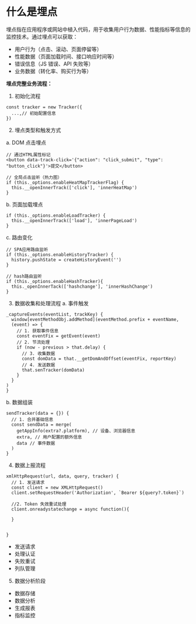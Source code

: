 # 什么是埋点

埋点指在应用程序或网站中植入代码，用于收集用户行为数据、性能指标等信息的监控技术。通过埋点可以获取：

- 用户行为（点击、滚动、页面停留等）
- 性能数据（页面加载时间、接口响应时间等）
- 错误信息（JS 错误、API 失败等）
- 业务数据（转化率、购买行为等）

**埋点完整业务流程：**

1. 初始化流程

```
const tracker = new Tracker({
  ...,// 初始配置信息
})
```

2. 埋点类型和触发方式

a. DOM 点击埋点

```
// 通过HTML属性标记
<button data-track-click='{"action": "click_submit", "type": "button_click"}'>提交</button>

// 全局点击监听（热力图）
if (this._options.enableHeatMapTrackerFlag) {
  this.__openInnerTrack(['click'], 'innerHeatMap')
}
```

b. 页面加载埋点

```
if (this._options.enableLoadTracker) {
  this.__openInnerTrack(['load'], 'innerPageLoad')
}
```

c. 路由变化

```
// SPA应用路由监听
if (this._options.enableHistoryTracker) {
  history.pushState = createHistoryEvent('')
}

// hash路由监听
if (this._options.enableHashTracker){
  this._openInnerTack(['hashchange'], 'innerHashChange')
}
```

3. 数据收集和处理流程
   a. 事件触发

```
_captureEvents(eventList, trackKey) {
  window[eventMethodObj.addMethod](eventMethod.prefix + eventName,
  (event) => {
    // 1. 获取事件信息
    const eventFix = getEvent(event)
    // 2. 节流处理
    if (now - previous > that.delay) {
      // 3. 收集数据
      const domData = that.__getDomAndOffset(eventFix, reportKey)
      // 4. 发送数据
      that.senTracker(domData)
    }
  }
)
}
```

b. 数据组装

```
sendTracker(data = {}) {
  // 1. 合并基础信息
  const sendData = merge(
    getAppInfo(extra?.platform), // 设备、浏览器信息
    extra, // 用户配置的额外信息
    data // 事件数据
  )
}
```

4. 数据上报流程

```
xmlHttpRequest(url, data, query, tracker) {
  // 1. 发送请求
  const client = new XMLHttpRequest()
  client.setRequestHeader('Authorization', `Bearer ${query?.token}`)

  //2. Token 失效重试处理
  client.onreadystatechange = async function(){

  }


}
```

- 发送请求
- 处理认证
- 失败重试
- 列队管理

5. 数据分析阶段

- 数据存储
- 数据分析
- 生成报表
- 指标监控
